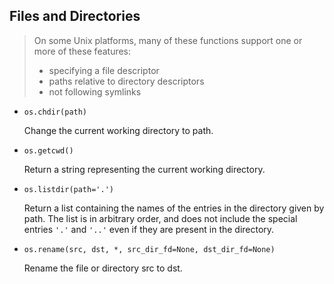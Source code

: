 ## Files and Directories

> On some Unix platforms, many of these functions support one or more of these features:
> 
> - specifying a file descriptor
> - paths relative to directory descriptors
> - not following symlinks

- `os.chdir(path)`

    Change the current working directory to path.

- `os.getcwd()`

    Return a string representing the current working directory.

- `os.listdir(path='.')`

    Return a list containing the names of the entries in the directory given by path. The list is in arbitrary order, and does not include the special entries `'.'` and `'..'` even if they are present in the directory.

- `os.rename(src, dst, *, src_dir_fd=None, dst_dir_fd=None)`

    Rename the file or directory src to dst.
